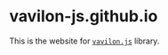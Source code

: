 # vavilon-js.github.io

This is the website for [`vavilon.js`](https://github.com/vavilon-js/vavilon.js)
library.
